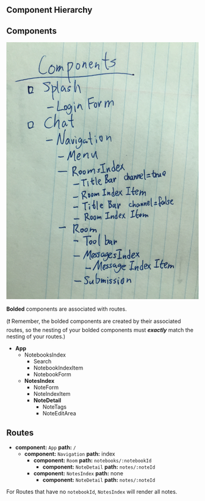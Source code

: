 ## Component Hierarchy

## Components
![components]

[components]: ./components/components.jpg

**Bolded** components are associated with routes.

(:exclamation: Remember, the bolded components are created by their
associated routes, so the nesting of your bolded components must
_**exactly**_ match the nesting of your routes.)

* **App**
  * NotebooksIndex
    * Search
    * NotebookIndexItem
    * NotebookForm
  * **NotesIndex**
    * NoteForm
    * NoteIndexItem
    * **NoteDetail**
      * NoteTags
      * NoteEditArea


## Routes

* **component:** `App` **path:** `/`
  * **component:** `Navigation` **path:** index
    * **component:** `Room` **path:** `notebooks/:notebookId`
      * **component:** `NoteDetail` **path:** `notes/:noteId`
    * **component:** `NotesIndex` **path:** none
      * **component:** `NoteDetail` **path:** `notes/:noteId`

For Routes that have no `notebookId`, `NotesIndex` will render all
notes.
